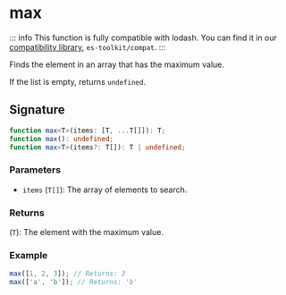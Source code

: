 # max

::: info
This function is fully compatible with lodash. You can find it in our [compatibility library](../../../compatibility.md), `es-toolkit/compat`.
:::

Finds the element in an array that has the maximum value.

If the list is empty, returns `undefined`.

## Signature

```typescript
function max<T>(items: [T, ...T[]]): T;
function max(): undefined;
function max<T>(items?: T[]): T | undefined;
```

### Parameters

- `items` (`T[]`): The array of elements to search.

### Returns

(`T`): The element with the maximum value.

### Example

```typescript
max([1, 2, 3]); // Returns: 3
max(['a', 'b']); // Returns: 'b'
```

